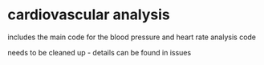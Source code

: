 # cardiovascular analysis

includes the main code for the blood pressure and heart rate analysis code 

needs to be cleaned up - details can be found in issues 
